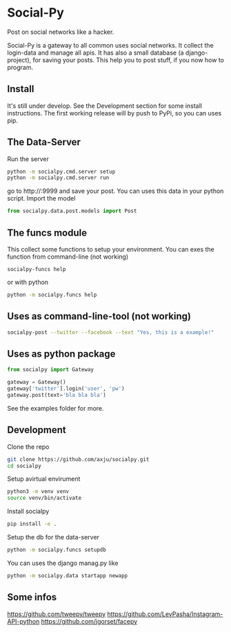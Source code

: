 # Social-Py
Post on social networks like a hacker.

Social-Py is a gateway to all common uses social networks. It collect the
login-data and manage all apis. It has also a small database (a django-project),
for saving your posts. This help you to post stuff, if you now how to program.


## Install
It's still under develop. See the Development section for some install
instructions. The first working release will by push to PyPi, so you can uses
pip.

## The Data-Server
Run the server
```bash
python -m socialpy.cmd.server setup
python -m socialpy.cmd.server run
```
go to http://<ip>:9999 and save your post. You can uses this data in your
python script. Import the model
```python
from socialpy.data.post.models import Post
```

## The funcs module
This collect some functions to setup your environment. You can exes the function
from command-line (not working)
```shell
socialpy-funcs help
```
or with python
```bash
python -m socialpy.funcs help
```

## Uses as command-line-tool (not working)
```bash
socialpy-post --twitter --facebook --text "Yes, this is a example!"
```

## Uses as python package
```python
from socialpy import Gateway

gateway = Gateway()
gateway['twitter'].login('user', 'pw')
gateway.post(text='bla bla bla')
```
See the examples folder for more.


## Development
Clone the repo
```bash
git clone https://github.com/axju/socialpy.git
cd socialpy
```
Setup avirtual envirument
```bash
python3 -m venv venv
source venv/bin/activate
```
Install socialpy
```bash
pip install -e .
```
Setup the db for the data-server
```bash
python -m socialpy.funcs setupdb
```
You can uses the django manag.py like
```bash
python -m socialpy.data startapp newapp
```

## Some infos
https://github.com/tweepy/tweepy
https://github.com/LevPasha/Instagram-API-python
https://github.com/jgorset/facepy
